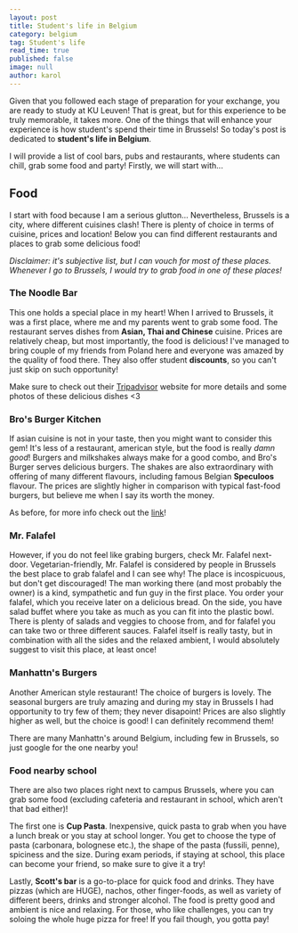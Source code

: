 ```yaml
---
layout: post
title: Student's life in Belgium
category: belgium
tag: Student's life
read_time: true
published: false
image: null
author: karol
---
```

Given that you followed each stage of preparation for your exchange, you are ready to study at KU Leuven! That is great, but for this experience to be truly memorable, it takes more. One of the things that will enhance your experience is how student's spend their time in Brussels! So today's post is dedicated to **student's life in Belgium**.

I will provide a list of cool bars, pubs and restaurants, where students can chill, grab some food and party! Firstly, we will start with...

## Food

I start with food because I am a serious glutton... Nevertheless, Brussels is a city, where different cuisines clash! There is plenty of choice in terms of cuisine, prices and location! Below you can find different restaurants and places to grab some delicious food!

_Disclaimer: it's subjective list, but I can vouch for most of these places. Whenever I go to Brussels, I would try to grab food in one of these places!_

### The Noodle Bar

This one holds a special place in my heart! When I arrived to Brussels, it was a first place, where me and my parents went to grab some food. The restaurant serves dishes from **Asian, Thai and Chinese** cuisine. Prices are relatively cheap, but most importantly, the food is delicious! I've managed to bring couple of my friends from Poland here and everyone was amazed by the quality of food there. They also offer student **discounts**, so you can't just skip on such opportunity!

Make sure to check out their [Tripadvisor](https://www.tripadvisor.com/Restaurant_Review-g188644-d12452228-Reviews-The_Noodle_Bar_Brussels-Brussels.html) website for more details and some photos of these delicious dishes <3


### Bro's Burger Kitchen

If asian cuisine is not in your taste, then you might want to consider this gem! It's less of a restaurant, american style, but the food is really _damn good_! Burgers and milkshakes always make for a good combo, and Bro's Burger serves delicious burgers. The shakes are also extraordinary with offering of many different flavours, including famous Belgian **Speculoos** flavour. The prices are slightly higher in comparison with typical fast-food burgers, but believe me when I say its worth the money.

As before, for more info check out the [link](https://www.tripadvisor.com/Restaurant_Review-g188644-d16787669-Reviews-Bro_s_Burger_Kitchen-Brussels.html?m=19905)!

### Mr. Falafel

However, if you do not feel like grabing burgers, check Mr. Falafel next-door. Vegetarian-friendly, Mr. Falafel is considered by people in Brussels the best place to grab falafel and I can see why! The place is incospicuous, but don't get discouraged! The man working there (and most probably the owner) is a kind, sympathetic and fun guy in the first place. You order your falafel, which you receive later on a delicious bread. On the side, you have salad buffet where you take as much as you can fit into the plastic bowl. There is plenty of salads and veggies to choose from, and for falafel you can take two or three different sauces. Falafel itself is really tasty, but in combination with all the sides and the relaxed ambient, I would absolutely suggest to visit this place, at least once!

### Manhattn's Burgers

Another American style restaurant! The choice of burgers is lovely. The seasonal burgers are truly amazing and during my stay in Brussels I had opportunity to try few of them; they never disapoint! Prices are also slightly higher as well, but the choice is good! I can definitely recommend them!

There are many Manhattn's around Belgium, including few in Brussels, so just google for the one nearby you!

### Food nearby school

There are also two places right next to campus Brussels, where you can grab some food (excluding cafeteria and restaurant in school, which aren't that bad either)!

The first one is **Cup Pasta**. Inexpensive, quick pasta to grab when you have a lunch break or you stay at school longer. You get to choose the type of pasta (carbonara, bolognese etc.), the shape of the pasta (fussili, penne), spiciness and the size. During exam periods, if staying at school, this place can become your friend, so make sure to give it a try!

Lastly, **Scott's bar** is a go-to-place for quick food and drinks. They have pizzas (which are HUGE), nachos, other finger-foods, as well as variety of different beers, drinks and stronger alcohol. The food is pretty good and ambient is nice and relaxing. For those, who like challenges, you can try soloing the whole huge pizza for free! If you fail though, you gotta pay!



